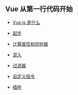 ## Vue 从第一行代码开始

- [Vue.js 是什么]()

- [起步]()

- [计算属性和侦听器](./compute-watch.md)

- [混入](./mixin.md)

- [过滤器](./filter.md)

- [自定义指令]()

- [插件](./plugin.md)
